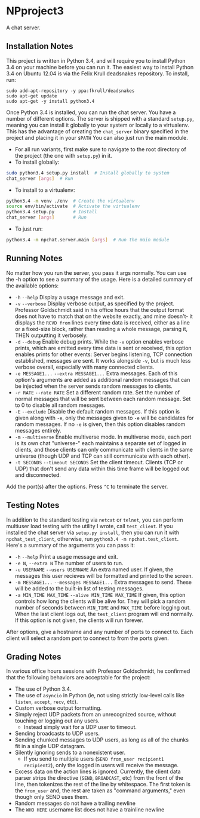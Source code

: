 NPproject3
==========

A chat server.

Installation Notes
------------------

This project is written in Python 3.4, and will require you to install Python 3.4 on your machine before you can run it. The easiest way to install Python 3.4 on Ubuntu 12.04 is via the Felix Krull deadsnakes repository. To install, run:

```shell
sudo add-apt-repository -y ppa:fkrull/deadsnakes
sudo apt-get update
sudo apt-get -y install python3.4
```

Once Python 3.4 is installed, you can run the chat server. You have a number of different options. The server is shipped with a standard `setup.py`, meaning you can install it globally to your system or locally to a virtualenv. This has the advantage of creating the `chat_server` binary specified in the project and placing it in your `$PATH` You can also just run the main module.

- For all run variants, first make sure to navigate to the root directory of the project (the one with `setup.py`) in it.
- To install globally:

```bash
sudo python3.4 setup.py install  # Install globally to system
chat_server [args]  # Run
```

- To install to a virtualenv:
    
```bash
python3.4 -m venv ./env  # Create the virtualenv
source env/bin/activate  # Activate the virtualenv
python3.4 setup.py       # Install
chat_server [args]       # Run
```

- To just run:

```bash
python3.4 -m npchat.server.main [args]  # Run the main module
```

Running Notes
-------------

No matter how you run the server, you pass it args normally. You can use the -h option to see a summary of the usage. Here is a detailed summary of the available options:

- `-h` `--help` Display a usage message and exit.
- `-v` `--verbose` Display verbose output, as specified by the project. Professor Goldschmidt said in his office hours that the output format does not have to match that on the website exactly, and mine doesn't- it displays the `RCVD from` lines every time data is received, either as a line or a fixed-size block, rather than reading a whole message, parsing it, THEN outputting it verbosely.
- `-d` `--debug` Enable debug prints. While the `-v` option enables verbose prints, which are emitted every time data is sent or received, this option enables prints for other events: Server begins listening, TCP connection established, messages are sent. It works alongside `-v`, but is much less verbose overall, especially with many connected clients.
- `-e MESSAGE1...` `--extra MESSAGE1...` Extra messages. Each of this option's arguments are added as additional random messages that can be injected when the server sends random messages to clients.
- `-r RATE` `--rate RATE` Set a different random rate. Set the number of normal messages that will be sent between each random message. Set to 0 to disable all random messages.
- `-E` `--exclude` Disable the default random messages. If this option is given along with `-e`, only the messages given to `-e` will be candidates for random messages. If no `-e` is given, then this option disables random messages entirely.
- `-m` `--multiverse` Enable multiverse mode. In multiverse mode, each port is its own chat "universe-" each maintains a separate set of logged in clients, and those clients can only communicate with clients in the same universe (though UDP and TCP can still communicate with each other).
- `-t SECONDS` `--timeout SECONDS` Set the client timeout. Clients (TCP or UDP) that don't send any data within this time frame will be logged out and disconnected.

Add the port(s) after the options. Press `^C` to terminate the server.

Testing Notes
-------------

In addition to the standard testing via `netcat` or `telnet`, you can perform multiuser load testing with the utility I wrote, call `test_client`. If you installed the chat server via `setup.py install`, then you can run it with `npchat_test_client`, otherwise, run `python3.4 -m npchat.test_client`. Here's a summary of the arguments you can pass it:

- `-h` `--help` Print a usage message and exit.
- `-e N`, `--extra N` The number of users to run.
- `-u USERNAME` `--users USERNAME` An extra named user. If given, the messages this user recieves will be formatted and printed to the screen.
- `-m MESSAGE1...` `--messages MESSAGE1...` Extra messages to send. These will be added to the built-in list of testing messages.
- `-a MIN_TIME MAX_TIME` `--alive MIN_TIME MAX_TIME` If given, this option controls how long the clients will be alive for. They will pick a random number of seconds between `MIN_TIME` and `MAX_TIME` before logging out. When the last client logs out, the `test_client` program will end normally. If this option is not given, the clients will run forever.

After options, give a hostname and any number of ports to connect to. Each client will select a random port to connect to from the ports given.

Grading Notes
-------------

In various office hours sessions with Professor Goldschmidt, he confirmed that the following behaviors are acceptable for the project:

- The use of Python 3.4.
- The use of `asyncio` in Python (ie, not using strictly low-level calls like `listen`, `accept`, `recv`, etc).
- Custom verbose output formatting.
- Simply reject UDP packets from an unrecognized source, without touching or logging out any users.
    - Instead simply wait for a UDP user to timeout.
- Sending broadcasts to UDP users.
- Sending chunked messages to UDP users, as long as all of the chunks fit in a single UDP datagram.
- Silently ignoring sends to a nonexistent user.
    - If you send to multiple users (`SEND from_user recipient1 recipient2`), only the logged in users will receive the message.
- Excess data on the action lines is ignored. Currently, the client data parser strips the directive (`SEND`, `BROADCAST`, etc) from the front of the line, then tokenizes the rest of the line by whitespace. The first token is the `from_user` and, the rest are taken as "command arguments," even though only SEND uses them.
- Random messages do not have a trailing newline
- The `WHO HERE` username list does not have a trainline newline

